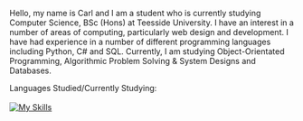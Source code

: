 Hello, my name is Carl and I am a student who is currently studying Computer Science, BSc (Hons) at Teesside University. I have an interest in a number of areas of computing, particularly web design and development. I have had experience in a number of different programming languages including Python, C# and SQL. Currently, I am studying Object-Orientated Programming, Algorithmic Problem Solving & System Designs and Databases.

Languages Studied/Currently Studying:
<br>
<br>
[![My Skills](https://skillicons.dev/icons?i=java,py,cs,sqlite&theme=dark)](https://skillicons.dev)

